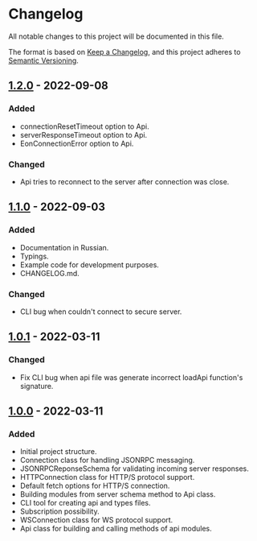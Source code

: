 # Changelog

All notable changes to this project will be documented in this file.

The format is based on [Keep a Changelog](https://keepachangelog.com/en/1.0.0/),
and this project adheres to [Semantic Versioning](https://semver.org/spec/v2.0.0.html).

<!-- ## [Unreleased] -->

## [1.2.0] - 2022-09-08

### Added

- connectionResetTimeout option to Api.
- serverResponseTimeout option to Api.
- EonConnectionError option to Api.

### Changed

- Api tries to reconnect to the server after connection was close.

## [1.1.0] - 2022-09-03

### Added

- Documentation in Russian.
- Typings.
- Example code for development purposes.
- CHANGELOG.md.

### Changed

- CLI bug when couldn't connect to secure server.

## [1.0.1] - 2022-03-11

### Changed

- Fix CLI bug when api file was generate incorrect loadApi function's signature.

## [1.0.0] - 2022-03-11

### Added

- Initial project structure.
- Connection class for handling JSONRPC messaging.
- JSONRPCReponseSchema for validating incoming server responses.
- HTTPConnection class for HTTP/S protocol support.
- Default fetch options for HTTP/S connection.
- Building modules from server schema method to Api class.
- CLI tool for creating api and types files.
- Subscription possibility.
- WSConnection class for WS protocol support.
- Api class for building and calling methods of api modules.

[unreleased]: https://github.com/web-soft-llc/web-soft-client/compare/v1.2.0...master
[1.2.0]: https://github.com/web-soft-llc/web-soft-client/compare/v1.1.0...v1.2.0
[1.1.0]: https://github.com/web-soft-llc/web-soft-client/compare/v.1.0.1...v1.1.0
[1.0.1]: https://github.com/web-soft-llc/web-soft-client/compare/v.1.0.0...v.1.0.1
[1.0.0]: https://github.com/web-soft-llc/web-soft-client/releases/tag/v.1.0.0
